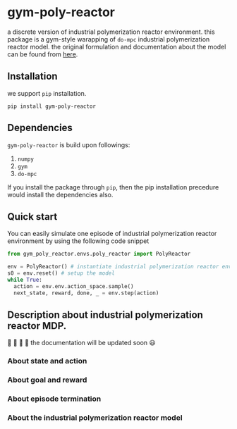 # gym-poly-reactor
a discrete version of industrial polymerization reactor environment. this package is a gym-style warapping of `do-mpc` industrial polymerization reactor model.
the original formulation and documentation about the model can be found from [here](https://www.do-mpc.com/en/latest/example_gallery/industrial_poly.html).

## Installation 
we support `pip` installation.

```
pip install gym-poly-reactor
```

## Dependencies
`gym-poly-reactor` is build upon followings:
1. `numpy`
2. `gym`
3. `do-mpc`

If you install the package through `pip`, then the pip installation precedure would install the dependencies also. 

## Quick start
You can easily simulate one episode of industrial polymerization reactor environment by using the following code snippet

```python
from gym_poly_reactor.envs.poly_reactor import PolyReactor

env = PolyReactor() # instantiate industrial polymerization reactor environment
s0 = env.reset() # setup the model
while True:
  action = env.env.action_space.sample()
  next_state, reward, done, _ = env.step(action)
```

## Description about industrial polymerization reactor MDP.
:construction: :construction: :construction: :construction: 
the documentation will be updated soon :smiley:

### About state and action

### About goal and reward

### About episode termination

### About the industrial polymerization reactor model

